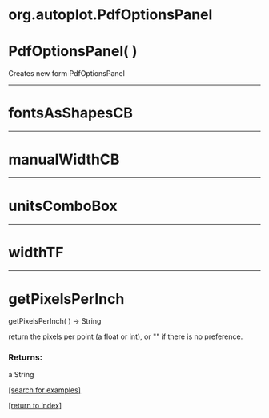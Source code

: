 # org.autoplot.PdfOptionsPanel



# PdfOptionsPanel( )
Creates new form PdfOptionsPanel

***
<a name="fontsAsShapesCB"></a>
# fontsAsShapesCB



***
<a name="manualWidthCB"></a>
# manualWidthCB



***
<a name="unitsComboBox"></a>
# unitsComboBox



***
<a name="widthTF"></a>
# widthTF



***
<a name="getPixelsPerInch"></a>
# getPixelsPerInch
getPixelsPerInch(  ) &rarr; String

return the pixels per point (a float or int), or "" if there is no
 preference.

### Returns:
a String


<a href="https://github.com/autoplot/dev/search?q=getPixelsPerInch&unscoped_q=getPixelsPerInch">[search for examples]</a>

<a href="https://github.com/autoplot/documentation/blob/master/javadoc/index-all.md">[return to index]</a>

